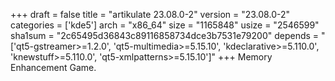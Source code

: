 +++
draft = false
title = "artikulate 23.08.0-2"
version = "23.08.0-2"
categories = ['kde5']
arch = "x86_64"
size = "1165848"
usize = "2546599"
sha1sum = "2c65495d36843c89116858734dce3b7531e79200"
depends = "['qt5-gstreamer>=1.2.0', 'qt5-multimedia>=5.15.10', 'kdeclarative>=5.110.0', 'knewstuff>=5.110.0', 'qt5-xmlpatterns>=5.15.10']"
+++
Memory Enhancement Game.